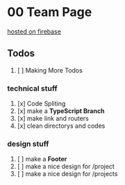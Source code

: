 # 00 Team Page

[hosted on firebase](https://web-00-team.web.app/)

## Todos

1. [ ] Making More Todos

### technical stuff

1. [x] Code Spliting
2. [x] make a **TypeScript Branch**
3. [x] make link and routers
4. [x] clean directorys and codes

### design stuff

1. [ ] make a **Footer**
2. [ ] make a nice design for /project
3. [ ] make a nice design for /projects
